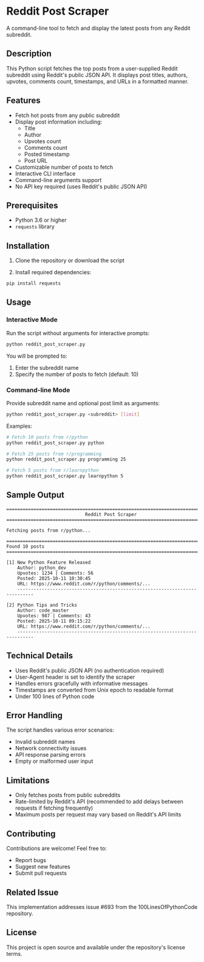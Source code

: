 # Reddit Post Scraper

A command-line tool to fetch and display the latest posts from any Reddit subreddit.

## Description

This Python script fetches the top posts from a user-supplied Reddit subreddit using Reddit's public JSON API. It displays post titles, authors, upvotes, comments count, timestamps, and URLs in a formatted manner.

## Features

- Fetch hot posts from any public subreddit
- Display post information including:
  - Title
  - Author
  - Upvotes count
  - Comments count
  - Posted timestamp
  - Post URL
- Customizable number of posts to fetch
- Interactive CLI interface
- Command-line arguments support
- No API key required (uses Reddit's public JSON API)

## Prerequisites

- Python 3.6 or higher
- `requests` library

## Installation

1. Clone the repository or download the script

2. Install required dependencies:
```bash
pip install requests
```

## Usage

### Interactive Mode

Run the script without arguments for interactive prompts:

```bash
python reddit_post_scraper.py
```

You will be prompted to:
1. Enter the subreddit name
2. Specify the number of posts to fetch (default: 10)

### Command-line Mode

Provide subreddit name and optional post limit as arguments:

```bash
python reddit_post_scraper.py <subreddit> [limit]
```

Examples:

```bash
# Fetch 10 posts from r/python
python reddit_post_scraper.py python

# Fetch 25 posts from r/programming
python reddit_post_scraper.py programming 25

# Fetch 5 posts from r/learnpython
python reddit_post_scraper.py learnpython 5
```

## Sample Output

```
================================================================================
                             Reddit Post Scraper                              
================================================================================

Fetching posts from r/python...

================================================================================
Found 10 posts
================================================================================

[1] New Python Feature Released
    Author: python_dev
    Upvotes: 1234 | Comments: 56
    Posted: 2025-10-11 10:30:45
    URL: https://www.reddit.com/r/python/comments/...
    ----------------------------------------------------------------------------

[2] Python Tips and Tricks
    Author: code_master
    Upvotes: 987 | Comments: 43
    Posted: 2025-10-11 09:15:22
    URL: https://www.reddit.com/r/python/comments/...
    ----------------------------------------------------------------------------
```

## Technical Details

- Uses Reddit's public JSON API (no authentication required)
- User-Agent header is set to identify the scraper
- Handles errors gracefully with informative messages
- Timestamps are converted from Unix epoch to readable format
- Under 100 lines of Python code

## Error Handling

The script handles various error scenarios:
- Invalid subreddit names
- Network connectivity issues
- API response parsing errors
- Empty or malformed user input

## Limitations

- Only fetches posts from public subreddits
- Rate-limited by Reddit's API (recommended to add delays between requests if fetching frequently)
- Maximum posts per request may vary based on Reddit's API limits

## Contributing

Contributions are welcome! Feel free to:
- Report bugs
- Suggest new features
- Submit pull requests

## Related Issue

This implementation addresses issue #693 from the 100LinesOfPythonCode repository.

## License

This project is open source and available under the repository's license terms.
